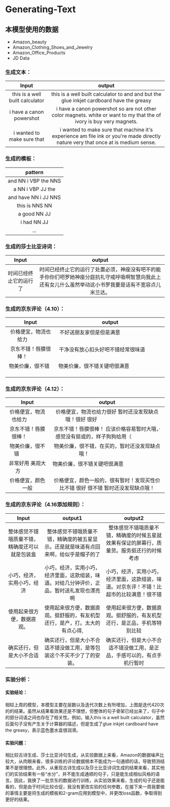 # Generating-Text
## 本模型使用的数据
* Amazon_beauty
* Amazon_Clothing_Shoes_and_Jewelry
* Amazon_Office_Products
* JD Data

### 生成文本：
| Input                         |output                                                                                  |
|:-----------------------------:|:--------------------------------------------------------------------------------------:|
|this is a well built calculator|this is a well built calculator to and and but the glue inkjet cardboard have the greasy|
|i have a canon powershot       |i have a canon powershot so are not other color magnets. white or want to my that the of ivory is buy very magnets.|
|i wanted to make sure that     |i wanted to make sure that machine it's experience am file ink or you're made directly nature very that once at is medium sense.|

### 生成的模板：
| pattern                   |
|:-------------------------:|
|and NN i VBP the NNS       |
|a NN i VBP JJ the          |
|and have NN i JJ NNS       |
|this is NNS NN             |
|a good NN JJ               |
|i had NN JJ                |
|...                        |

### 生成的莎士比亚诗词：
| Input                         |output                                                                                  |
|:-----------------------------:|:--------------------------------------------------------------------------------------:|
|时间已经终止它的运行了           |时间已经终止它的运行了处置必须，神座没有吧不的能手你你们吧罗她神座分庭抗礼守戒呼吸啊智慧向我此上还有女儿什么虽然举动这小书罗我要是话有不宽容点儿米兰达。|

### 生成的京东评论（4.10）：
| Input                         |output                                                                                  |
|:-----------------------------:|:--------------------------------------------------------------------------------------:|
|价格便宜，物流也给力             |不好送朋友家但是但是满意                                                                  |
|京东不错！唇膜很棒！             |干净没有放心扣头好吧不错经常很味道                                                         |
|物美价廉，很不错                 |物美价廉，很不错关键吧很满意                                                              |

### 生成的京东评论（4.12）：
| Input                         |output                                                                                  |
|:-----------------------------:|:--------------------------------------------------------------------------------------:|
|价格便宜，物流也给力             |价格便宜，物流也给力很好 暂时还没发现缺点哦！很好 很好                                       |
|京东不错！唇膜很棒！             |京东不错！唇膜很棒！ 应该价格容易暂时大哦，·感觉没有挺或的，样子狗狗给用（                    |
|物美价廉，很不错                 |物美价廉，很不错，在买的，暂时还没发现缺点哦！                                             |
|非常好用 美观大方                |物美价廉，很不错关键吧很满意                                                              |
|价格便宜，颜色一般               |价格便宜，颜色一般的，很有暂时！发现买性价比不错 很好 很不错 暂时还没发现缺点哦！              |

### 生成的京东评论（4.16添加规则）：
| Input                |  output1                                        |   output2                                     |
|:--------------------:|:-----------------------------------------------:|:---------------------------------------------:|
|整体感觉不错哦质量不错，精确度还可以就是包装盒|整体感觉不错哦质量不错，精确度的被五星显示。还是就是味道有点回来啊，给似乎是帽子的了|整体感觉不错哦质量不错，精确度的时候五星就效果有保证的屏幕行，质量货。服务挺还行的时候考虑|
|小巧，经济，实用小巧，经济|小巧，经济，实用小巧，经济里面，这款组装，味道。对给几分钟评价，正品，暂时送礼发现也漂亮啊|小巧，经济，实用小巧，经济里面，这款组装，味道。对京东评！不错！比超市的比较满意！很不错|
|使用起来很方便，数据直观。|使用起来很方便，数据直观。挺舒服的，有友机型还行，是产，打。太大的有点心得,|使用起来很方便，数据直观。挺舒服的，有友机型还行，是正品，手机等特别比较|
|确实还行，但是大小不合适|确实还行，但是大小不合适不错没做工用，是等包装这个不买不少了了的安装。|确实还行，但是大小不合适不错没做工用，是正品，手感可以的，有点手机行暂时|
### 实验分析：
#### 实验结论：
相较上周的模型，本模型主要在层数以及迭代次数上有所增加，上图是迭代420次的的结果。虽然从结果看效果还是不理想，但整体的句子骨架已经出来了，句子中的部分词语之间也存在了相关性。例如，输入this is a well built calculator，虽然后面句子没有产生关于计算器的描述，但是生成了glue inkjet cardboard have the greasy，表示蓝色墨水盒很润滑。
#### 实验问题：
相比较古诗生成、莎士比亚诗句生成，从实验数据上来看，Amazon的数据噪声比较大，从肉眼来看，很多训练的评论数据根本不能成为一句通顺的话，导致预测结果不是很理想。此外，从重现古诗生成以及莎士比亚诗词生成的结果来看，其实他们的实验结果有一些“水分”，并不能生成通顺的句子，只是能生成相似风格的语言。因此，我换了一批京东的数据进行训练，从实验效果来看，生成的句子还是能看的，但是由于时间比较仓促，我没有更改实验的任何参数，在接下来一周我要做的事情主要是将生成的模板和2-gram应用到模型中，并更改loss函数，争取得到更好的结果。
